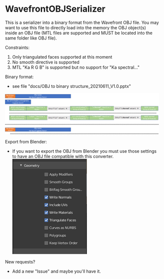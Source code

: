 # WavefrontOBJSerializer
This is a serializer into a binary format from the Wavefront OBJ file.
You may want to use this file to directly load into the memory the OBJ object(s) inside an OBJ file (MTL files are supported and MUST be located into the same folder like OBJ file).

Constraints:
1. Only triangulated faces supported at this moment
2. No smooth directive is supported
3. MTL "Ka R G B" is supported but no support for "Ka spectral..."

Binary format:
- see file "docs/OBJ to binary structure_20210611_V1.0.pptx"

![binary file structure](/docs/binary_format.png)

Export from Blender:
- If you want to export the OBJ from Blender you must use those settings to have an OBJ file compatible with this converter.
![Blender export settings](/docs/blender_export.png)

New requests?
- Add a new "Issue" and maybe you'll have it.
